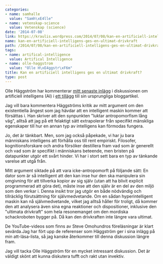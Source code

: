 ```yaml
---
categories:
- name: samhalle
  value: "Samh\xE4lle"
- name: vetenskap-science
  value: Vetenskap (science)
date: '2014-07-08'
link: https://kraulis.wordpress.com/2014/07/08/kan-en-artificiell-intelligens-ges-en-ultimat-drivkraft/
name: kan-en-artificiell-intelligens-ges-en-ultimat-drivkraft
path: /2014/07/08/kan-en-artificiell-intelligens-ges-en-ultimat-drivkraft/
tags:
- name: artifical-intelligence
  value: Artifical Intelligence
- name: olle-haggstrom
  value: "Olle H\xE4ggstr\xF6m"
title: Kan en artificiell intelligens ges en ultimat drivkraft?
type: post
---
```

Olle Häggström har kommenterar [mitt senaste inlägg](/2014/07/07/artificiell-intelligens-hot-mojlighet-eller-fantasi/) i diskussionen om artificiell intelligens (AI) i [ett tillägg](http://haggstrom.blogspot.se/2014/06/om-evolution-drivkrafter-och.html?showComment=1404812651345#c3385937744547286673) till sin ursprungliga bloggartikel.

Jag vill bara kommentera Häggströms kritik av mitt argument om den existentiella ångest som jag hävdar att en intelligent maskin kommer att försättas i. Han skriver att den synpunkten "luktar antropomorfism lång väg", alltså att jag på ett felaktigt sätt extrapolerar från specifikt mänskliga egenskaper till hur en annan typ av intelligens kan förmodas fungera.

Jo, det är tänkbart. Men, som jag också påpekade, vi har ju bara människans intelligens att förhålla oss till rent empiriskt. Filosofer, kognitionsforskare och andra försöker destillera fram vad som är generellt och vad som är specifikt i människans beteende, men bristen på datapunkter utgör ett svårt hinder. Vi har i stort sett bara en typ av tänkande varelse att utgå från.

Mitt argument siktade på att vara icke-antropomorft på följande sätt: En dator som är så intelligent att den kan inse hur den ska manipulera sin omgivning för att tillverka kopior av sig själv (utan att ha blivit explicit programmerad att göra det), måste inse att den själv är en del av den miljö som den verkar i. Denna insikt tror jag utgör en både nödvändig och tillräcklig förutsättning för självmedvetande. Om en sådan hyperintelligent maskin kan nå självmedvetande, vilket jag alltså håller för troligt, då kommer den att analysera även sina egna reaktioner och dispositioner, inklusive den "ultimata drivkraft" som hela resonemanget om den mordiska schackroboten bygger på. Då kan den drivkraften inte längre vara ultimat.

De YouTube-videos som finns av Steve Omohundros föreläsningar är klart sevärda.Jag har fört upp de referenser som Häggström ger i sina inlägg på min att-läsa-lista, så jag kanske återkommer till denna diskussion längre fram.

Jag vill tacka Olle Häggström för en mycket intressant diskussion. Det är väldigt skönt att kunna diskutera tufft och rakt utan invektiv.

